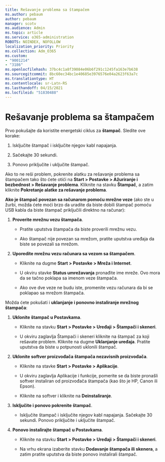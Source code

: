 ```yaml
---
title: Rešavanje problema sa štampačem
ms.author: pebaum
author: pebaum
manager: scotv
ms.audience: Admin
ms.topic: article
ms.service: o365-administration
ROBOTS: NOINDEX, NOFOLLOW
localization_priority: Priority
ms.collection: Adm_O365
ms.custom:
- "9001214"
- "3186"
ms.openlocfilehash: 37bc4c1a8f39084e06b6f291c1245fa163e7b638
ms.sourcegitcommit: 8bc60ec34bc1e40685e3976576e04a2623f63a7c
ms.translationtype: HT
ms.contentlocale: sr-Latn-RS
ms.lasthandoff: 04/15/2021
ms.locfileid: "51830488"
---
```

# <a name="troubleshoot-your-printer"></a>Rešavanje problema sa štampačem

Prvo pokušajte da koristite energetski ciklus za **štampač**. Sledite ove korake:

1. Isključite štampač i isključite njegov kabl napajanja.

2. Sačekajte 30 sekundi.

3. Ponovo priključite i uključite štampač.

Ako to ne reši problem, pokrenite alatku za rešavanje problema sa štampačem tako što ćete otići na **Start > Postavke > Ažuriranje i bezbednost > Rešavanje problema**. Kliknite na stavku **Štampač**, a zatim kliknite **Pokretanje alatke za rešavanje problema**.

**Ako je štampač povezan sa računarom pomoću mrežne veze** (ako ste u žurbi, možda ćete moći brzo da uradite da biste dobili štampač pomoću USB kabla da biste štampač priključili direktno na računar):

1. **Proverite mrežnu vezu štampača**.
    
    - Pratite uputstva štampača da biste proverili mrežnu vezu.

    - Ako štampač nije povezan sa mrežom, pratite uputstva uređaja da biste se povezali sa mrežom.

2. **Uporedite mrežnu vezu računara sa vezom sa štampačem**.

    - Kliknite na dugme **Start > Postavke > Mreža i Internet**.

    - U okviru stavke **Status umrežavanja** pronađite ime mreže. Ovo mora da se tačno poklapa sa imenom veze štampača.

    - Ako ove dve veze ne budu iste, promenite vezu računara da bi se poklapao sa mrežom štampača.

Možda ćete pokušati i **uklanjanje i ponovno instaliranje mrežnog štampača**:

1. **Uklonite štampač u Postavkama**.

    - Kliknite na stavku **Start > Postavke > Uređaji > Štampači i skeneri**.

    - U okviru zaglavlja Štampači i skeneri kliknite na štampač za koji rešavate problem. Kliknite na dugme **Uklanjanje uređaja**. Pratite uputstva da biste u potpunosti uklonili štampač.

2. **Uklonite softver proizvođača štampača nezavisnih proizvođača**.

    - Kliknite na stavke **Start > Postavke > Aplikacije**.

    - U okviru zaglavlja Aplikacije i funkcije, pomerite se da biste pronašli softver instaliran od proizvođača štampača (kao što je HP, Canon ili Epson).

    - Kliknite na softver i kliknite na **Deinstaliranje**.

3. **Isključite i ponovo pokrenite štampač**.

    - Isključite štampač i isključite njegov kabl napajanja. Sačekajte 30 sekundi. Ponovo priključite i uključite štampač.

4. **Ponovo instalirajte štampač u Postavkama**.

    - Kliknite na stavku **Start > Postavke > Uređaji > Štampači i skeneri**.
 
    - Na vrhu ekrana izaberite stavku **Dodavanje štampača ili skenera**, a zatim pratite uputstva da biste ponovo instalirali štampač.
